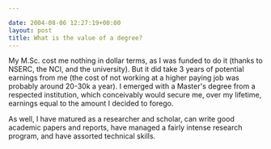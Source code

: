 ```yaml
---

date: 2004-08-06 12:27:19+00:00
layout: post
title: What is the value of a degree?
---
```


My M.Sc. cost me nothing in dollar terms, as I was funded to do it (thanks to NSERC, the NCI, and the university).  But it did take 3 years of potential earnings from me (the cost of not working at a higher paying job was probably around 20-30k a year).  I emerged with a Master's degree from a respected institution, which conceivably would secure me, over my lifetime, earnings equal to the amount I decided to forego.

As well, I have matured as a researcher and scholar, can write good academic papers and reports, have managed a fairly intense research program, and have assorted technical skills.

